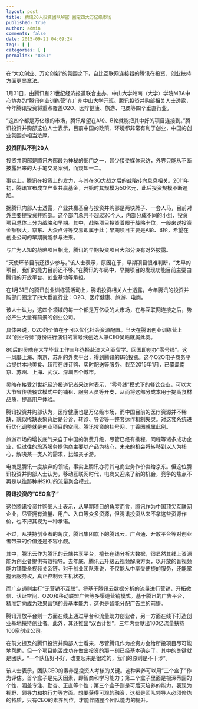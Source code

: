```yaml
---
layout: post
title: 腾讯20人投资团队解密 圈定四大万亿级市场
published: true
author: admin
comments: false
date: 2015-09-21 04:09:24
tags: [ ]
categories: [ ]
permalink: "8361"
---
```



在“大众创业、万众创新”的氛围之下，自比互联网连接器的腾讯在投资、创业扶持方面更显章法。

1月31日，由腾讯和21世纪经济报道联合主办、中山大学岭南（大学）学院MBA中心协办的“腾讯创业训练营”在广州中山大学开班。腾讯投资并购部相关人士透露，今年腾讯投资将重点覆盖O2O、医疗健康、旅游、电商等四个垂直行业。

“这四个都是万亿级的市场，腾讯希望在A轮、B轮就能把其中好的项目连接到。”腾讯投资并购部这位人士表示，目前中国的政策、环境都非常有利于创业，中国的创业氛围亦相当浓厚。

**投资团队不到20人**

投资并购部是腾讯内部最为神秘的部门之一，甚少接受媒体采访，外界只能从不断披露出来的大手笔交易案例，而窥知一二。

事实上，腾讯在投资上的发力，与其在3Q大战之后的战略转向息息相关。2011年初，腾讯宣布成立产业共赢基金，开始时其规模为50亿元，此后投资规模不断追加。

据腾讯内部人士透露，产业共赢基金与投资并购部是两块牌子、一套人马，目前对外主要提投资并购部。这个部门总共不超过20个人，内部分成不同的小组，投资项目总体上分为战略和早期。其中，战略项目投资着眼于战略卡位，一般来说投资金额很大，京东、大众点评等交易即属于此；早期项目主要是A轮、B轮，希望在创业公司的早期就能参与进来。

与广为人知的战略项目相比，腾讯的早期投资项目大部分没有对外披露。

“天使环节目前还很少参与。”该人士表示，原因在于，早期项目很难判断，“太早的项目，我们的能力目前还不够。”在腾讯的布局中，早期项目的发现功能目前主要由腾讯的开放平台、创业基地等承担。

在1月31日的腾讯创业训练营活动上，腾讯投资相关人士透露，今年腾讯的投资并购部门圈定了四大垂直行业：O2O、医疗健康、旅游、电商。

该人士认为，这四个领域的每一个都是万亿级的大市场，在与互联网连接之后，势必产生大量有前景的创业公司。

具体来说，O2O的价值在于可以优化社会资源配置。当天在腾讯创业训练营上以“创业导师”身份进行演讲的零号线创始人兼CEO吴皓就属此类。

80后的吴皓在大学毕业工作三年选择赴澳大利亚留学。回国即创办“零号线”。这一风靡上海、南京、苏州的外卖平台，得到腾讯的B轮投资。这个O2O电子商务平台提供本地美食、超市在线订购、实时配送等服务。截至2015年1月，已覆盖南京、苏州、上海、武汉、深圳五个城市。

吴皓在接受21世纪经济报道记者采访时表示，“零号线”模式下的餐饮企业，可以大大节省传统餐饮模式中的铺租、服务人员等开支，从而将这部分成本用于提高食材品质，提高用户体验。

腾讯投资并购部认为，医疗健康也是万亿级市场，而中国目前的医疗资源并不稀缺，貌似稀缺表象背后是分诊、转诊、导诊等一整套运作机制失灵。对这套系统进行优化调整就是创业项目的空间。腾讯投资的挂号网、丁香园就属此例。

旅游市场的增长底气来自于中国的消费升级，尽管已经有携程、同程等诸多成功企业，但过往的旅游服务提供商主要以产品为核心，未来的机会将转移到以人为核心，解决某一类人的需求，比如亲子游。

电商是腾讯一度放弃的领域，事实上腾讯亦将其电商业务作价卖给京东。但这位腾讯投资并购部人士认为，移动互联网时代，电商又迎来了新的机会，竞争的焦点不再是以往那种拼SKU的流量聚合模式。

**腾讯投资的“CEO盒子”**

这位腾讯投资并购部人士表示，从早期项目的角度而言，腾讯作为中国顶尖互联网企业，尽管拥有流量、用户、入口等众多资源，但腾讯投资从来不拿这些资源作价，也不把其视为一种承诺。

不过，从扶持创业者的角度，腾讯集团旗下的腾讯云、广点通、开放平台等对创业者带来的价值还是不容小觑。

其中，腾讯云作为腾讯的云端共享平台，擅长在线分析大数据，很显然其线上资源能为创业者提供有效指导。去年底，腾讯云升级云视频解决方案，以开放的音视频能力铺垫全视频关系链。对于创业团队来说，不仅能从中享受便捷的服务，还能掌握云服务权，真正控制云主机状态。

而广点通则主打“无营销不互联”，将基于腾讯云数据分析的流量进行营销，开拓微信、认证空间、O2O和移动联盟广告等多渠道营销模式。基于腾讯的广告平台，精准定向成为效果营销的最基本能力，这也是智能分配广告主的前提。

腾讯开放平台则一方面在线上通过平台和流量助力创业者，另一方面在线下打造创业基地扶持创业者。此外，其还推出“双百计划”，三年内贡献出100亿流量扶持100家创业公司。

在前文提及的腾讯投资并购部人士看来，尽管腾讯作为投资方会给所投项目尽可能地帮助，但一个项目能否成功在做出投资的那一刻已经基本确定了，其中的关键就是团队，“一个队伍好不好，改变起来是很难的，我们的原则是不干涉”。

该人士表示，团队CEO的素养是投资人考核的关键。这种素养可以用“三个盒子”作为评估。首个盒子是先天因素，即智商和学习能力；第二个盒子里面是根深蒂固的个性，涵盖专注、勤奋、正直等个性；第三个盒子则是可后天培养的能力，表现为视野、领导力和执行力等方面。想要获得可观的融资，这都是团队领导人必须修炼的特质，只有CEO的素养到位，才能伴随整个团队能力的提升。